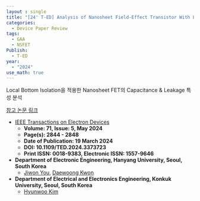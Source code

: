 ```yaml
---
layout : single
title: "[24' T-ED] Analysis of Nanosheet Field-Effect Transistor With Local Bottom Isolation"
categories: 
  - Device Paper Review
tags:
  - GAA
  - NSFET
Publish:
  - T-ED
year:
  - "2024"  
use_math: true
---
```


Local Bottom Isolation을 적용한 Nanosheet FET의 Capacitance & Leakage 특성 분석   

[참고 논문 링크](https://ieeexplore.ieee.org/document/10473692)  

- [IEEE Transactions on Electron Devices](https://ieeexplore.ieee.org/xpl/RecentIssue.jsp?punumber=16)  
  - **Volume: 71, Issue: 5, May 2024**   
  - **Page(s): 2844 - 2848**    
  - **Date of Publication: 19 March 2024**   
  - **DOI: 10.1109/TED.2024.3373723**  
  - **Print ISSN: 0018-9383, Electronic ISSN: 1557-9646**      
- **Department of Electronic Engineering, Hanyang University, Seoul, South Korea**    
  - [Jiwon You](https://ieeexplore.ieee.org/author/909268549052252), [Daewoong Kwon](https://ieeexplore.ieee.org/author/37402105900)  
- **Department of Electrical and Electronics Engineering, Konkuk University, Seoul, South Korea**     
  - [Hyunwoo Kim](https://ieeexplore.ieee.org/author/38200837800)   


&nbsp;